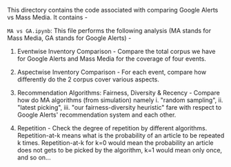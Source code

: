 This directory contains the code associated with comparing Google Alerts vs Mass Media. It contains -

`MA vs GA.ipynb`: This file performs the following analysis (MA stands for Mass Media, GA stands for Google Alerts) - 

1. Eventwise Inventory Comparison - Compare the total corpus we have for Google Alerts and Mass Media for the coverage of four events.

2. Aspectwise Inventory Comparison - For each event, compare how differently do the 2 corpus cover various aspects.

3. Recommendation Algorithms: Fairness, Diversity & Recency - Compare how do MA algorithms (from simulation) namely i. "random sampling", ii. "latest picking", iii. "our fairness-diversity heuristic" fare with respect to Google Alerts' recommendation system and each other.

4. Repetition - Check the degree of repetition by different algorithms. Repetition-at-k means what is the probability of an article to be repeated k times. Repetition-at-k for k=0 would mean the probability an article does not gets to be picked by the algorithm, k=1 would mean only once, and so on...